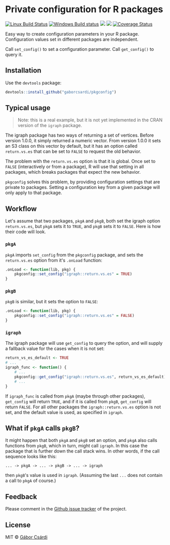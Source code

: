 
# Private configuration for R packages

[![Linux Build Status](https://travis-ci.org/gaborcsardi/pkgconfig.svg?branch=master)](https://travis-ci.org/gaborcsardi/pkgconfig)
[![Windows Build status](https://ci.appveyor.com/api/projects/status/github/gaborcsardi/pkgconfig?svg=true)](https://ci.appveyor.com/project/gaborcsardi/pkgconfig)
[![](http://www.r-pkg.org/badges/version/pkgconfig)](http://www.r-pkg.org/pkg/pkgconfig)
[![](http://cranlogs.r-pkg.org/badges/pkgconfig)](http://www.r-pkg.org/pkg/pkgconfig)
[![Coverage Status](https://img.shields.io/codecov/c/github/gaborcsardi/pkgconfig/master.svg)](https://codecov.io/github/gaborcsardi/pkgconfig?branch=master)

Easy way to create configuration parameters in your R package. Configuration
values set in different packages are independent.

Call `set_config()` to set a configuration parameter.
Call `get_config()` to query it.

## Installation

Use the `devtools` package:

```r
devtools::install_github("gaborcsardi/pkgconfig")
```

## Typical usage

> Note: this is a real example, but it is not yet implemented in
> the CRAN version of the `igraph` package.

The igraph package has two ways of returning a set of vertices. Before
version 1.0.0, it simply returned a numeric vector. From version 1.0.0
it sets an S3 class on this vector by default, but it has an option
called `return.vs.es` that can be set to `FALSE` to request the old
behavior.

The problem with the `return.vs.es` option is that it is global. Once set
to `FALSE` (interactively or from a package), R will use that setting in
all packages, which breaks packages that expect the new behavior.

`pkgconfig` solves this problem, by providing configuration settings
that are private to packages. Setting a configuration key from a
given package will only apply to that package.

## Workflow

Let's assume that two packages, `pkgA` and `pkgB`, both set the igraph
option `return.vs.es`, but `pkgA` sets it to `TRUE`, and `pkgB` sets it
to `FALSE`. Here is how their code will look.

### `pkgA`

`pkgA` imports `set_config` from the `pkgconfig` package, and sets
the `return.vs.es` option from it's `.onLoad` function:

```r
.onLoad <- function(lib, pkg) {
    pkgconfig::set_config("igraph::return.vs.es" = TRUE)
}
```

### `pkgB`

`pkgB` is similar, but it sets the option to `FALSE`:

```r
.onLoad <- function(lib, pkg) {
    pkgconfig::set_config("igraph::return.vs.es" = FALSE)
}
```

### `igraph`

The igraph package will use `get_config` to query the option, and
will supply a fallback value for the cases when it is not set:

```r
return_vs_es_default <- TRUE
# ...
igraph_func <- function() {
    # ...
    pkgconfig::get_config("igraph::return.vs.es", return_vs_es_default)
	# ...
}
```

If `igraph_func` is called from `pkgA` (maybe through other packages),
`get_config` will return `TRUE`, and if it is called from `pkgB`,
`get_config` will return `FALSE`. For all other packages the
`igraph::return.vs.es` option is not set, and the default value is used,
as specified in `igraph`.

## What if `pkgA` calls `pkgB`?

It might happen that both `pkgA` and `pkgB` set an option, and
`pkgA` also calls functions from `pkgB`, which in turn, might call
`igraph`. In this case the package that is further down the call
stack wins. In other words, if the call sequence looks like this:

```
... -> pkgA -> ... -> pkgB -> ... -> igraph
```

then `pkgB`'s value is used in `igraph`. (Assuming the last  `...` does
not contain a call to `pkgA` of course.)

## Feedback

Please comment in the
[Github issue tracker](https://github.com/gaborcsardi/pkgconfig/issues)
of the project.

## License

MIT © [Gábor Csárdi](https://github.com/gaborcsardi)
